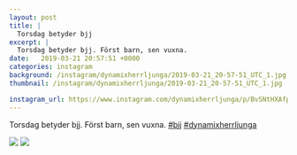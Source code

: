```yaml
---
layout: post
title: |
  Torsdag betyder bjj
excerpt: |
  Torsdag betyder bjj. Först barn, sen vuxna.  
date:   2019-03-21 20:57:51 +0000
categories: instagram
background: /instagram/dynamixherrljunga/2019-03-21_20-57-51_UTC_1.jpg
thumbnail: /instagram/dynamixherrljunga/2019-03-21_20-57-51_UTC_1.jpg

instagram_url: https://www.instagram.com/dynamixherrljunga/p/BvSNtHXAfpY
---
```

Torsdag betyder bjj. Först barn, sen vuxna. [#bjj](https://www.instagram.com/explore/tags/bjj/) [#dynamixherrljunga](https://www.instagram.com/explore/tags/dynamixherrljunga/)



<img src='{{ site.baseurl }}/instagram/dynamixherrljunga/2019-03-21_20-57-51_UTC_1.jpg' class='img-fluid' />


<img src='{{ site.baseurl }}/instagram/dynamixherrljunga/2019-03-21_20-57-51_UTC_2.jpg' class='img-fluid' />
